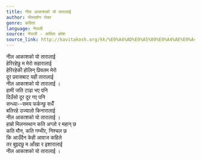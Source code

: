 ```yaml
---
title: नील आकाशको यो तारालाई
author: भीमदर्शन रोका
genre: कविता
language: नेपाली
source: नेपाली - कविता कोश
source_link: http://kavitakosh.org/kk/%E0%A4%AD%E0%A5%80%E0%A4%AE%E0%A4%A6%E0%A4%B0%E0%A5%8D%E0%A4%B6%E0%A4%A8_%E0%A4%B0%E0%A5%8B%E0%A4%95%E0%A4%BE
---
```


नील आकाशको यो तारालाई  
हेरिरहेछु म मेरो सहारालाई  
हेरिरहेकी होलिन् प्रियतम मेरो  
दूर प्रवासबाट यही तारालाई  
नील आकाशको यो तारालाई ।  
हामी जति टाढा भए पनि  
दिउँसो दूर दूर गए पनि  
सन्ध्या--समय फर्कन्छु सधैँ  
बलिरहे उज्यालो किनारालाई  
नील आकाशको यो तारालाई ।  
हाम्रो मिलनस्थान कति अग्लो र महान् छ  
कति मौन, कति गम्भीर, निश्चल छ  
कि आउँदैन केही आवाज कहिले  
तर बुझ्दछु म आँखा र इशारालाई  
नील आकाशको यो तारालाई ।
